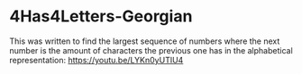 # 4Has4Letters-Georgian
 This was written to find the largest sequence of numbers where the next number is the amount of characters the previous one has in the alphabetical representation: https://youtu.be/LYKn0yUTIU4
